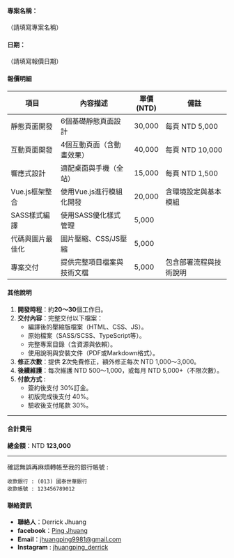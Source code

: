 #### **專案名稱**：

（請填寫專案名稱）

#### **日期**：

（請填寫報價日期）

#### **報價明細**

| 項目         | 內容描述            | 單價<br/> (NTD) | 備註            |
| ---------- | --------------- | ------------- | ------------- |
| 靜態頁面開發     | 6個基礎靜態頁面設計      | 30,000        | 每頁 NTD 5,000  |
| 互動頁面開發     | 4個互動頁面（含動畫效果）   | 40,000        | 每頁 NTD 10,000 |
| 響應式設計      | 適配桌面與手機（全站）     | 15,000        | 每頁 NTD 1,500  |
| Vue.js框架整合 | 使用Vue.js進行模組化開發 | 20,000        | 含環境設定與基本模組    |
| SASS樣式編譯   | 使用SASS優化樣式管理    | 5,000         |               |
| 代碼與圖片最佳化   | 圖片壓縮、CSS/JS壓縮   | 5,000         |               |
| 專案交付       | 提供完整項目檔案與技術文檔   | 5,000         | 包含部署流程與技術說明   |

#### **其他說明**

1. **開發時程**：約**20～30**個工作日。
2. **交付內容**：完整交付以下檔案：
   - 編譯後的壓縮版檔案（HTML、CSS、JS）。
   - 原始檔案（SASS/SCSS、TypeScript等）。
   - 完整專案目錄（含資源與依賴）。
   - 使用說明與安裝文件（PDF或Markdown格式）。
3. **修正次數**：提供 **2**次免費修正，額外修正每次 NTD 1,000～3,000。
4. **後續維護**：每次維護 NTD 500～1,000，或每月 NTD 5,000+（不限次數）。
5. **付款方式** :
   - 簽約後支付 30%訂金。
   - 初版完成後支付 40%。
   - 驗收後支付尾款 30%。

---

#### **合計費用**

**總金額**：NTD **123,000**

---

確認無誤再麻煩轉帳至我的銀行帳號 : 

```
收款銀行 : (013) 國泰世華銀行
收款帳號 : 123456789012
```

#### **聯絡資訊**

- **聯絡人**：Derrick Jhuang
- **facebook**：[Ping Jhuang](https://www.facebook.com/profile.php?id=61550261036714)
- **Email**：[jhuangping9981@gmail.com](jhuangping9981@gmail.com)
- **Instagram** : [jhuangping_derrick](https://www.instagram.com/jhuangping_derrick/#)
